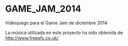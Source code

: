 GAME_JAM_2014
=============

Videojuego para el Game Jam de  diciembre 2014

La música utilizada en este proyecto ha sido obtenida de http://www.freesfx.co.uk/
